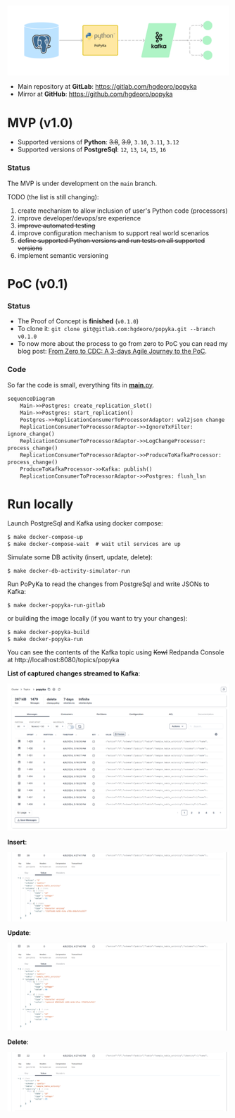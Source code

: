 ![popyka.png](docs%2Fpopyka.png)

* Main repository at **GitLab**: https://gitlab.com/hgdeoro/popyka
* Mirror at **GitHub**: https://github.com/hgdeoro/popyka

# MVP (v1.0)

* Supported versions of **Python**: ~~3.8~~, ~~3.9~~, `3.10`, `3.11`, `3.12`
* Supported versions of **PostgreSql**: `12`, `13`, `14`, `15`, `16`

### Status

The MVP is under development on the `main` branch.

TODO (the list is still changing):
  1. create mechanism to allow inclusion of user's Python code (processors)
  2. improve developer/devops/sre experience
  3. ~~improve automated testing~~
  4. improve configuration mechanism to support real world scenarios
  5. ~~define supported Python versions and run tests on all supported versions~~
  6. implement semantic versioning


# PoC (v0.1)

### Status

* The Proof of Concept is **finished** (`v0.1.0`)
* To clone it: `git clone git@gitlab.com:hgdeoro/popyka.git --branch v0.1.0`
* To now more about the process to go from zero to PoC you can read my blog post: [From Zero to CDC: A 3-days Agile Journey to the PoC](https://hdo.dev/posts/20240406-popyka/).

### Code

So far the code is small, everything fits in [__main__.py](./popyka/__main__.py).

```mermaid
sequenceDiagram
    Main->>Postgres: create_replication_slot()
    Main->>Postgres: start_replication()
    Postgres->>ReplicationConsumerToProcessorAdaptor: wal2json change
    ReplicationConsumerToProcessorAdaptor->>IgnoreTxFilter: ignore_change()
    ReplicationConsumerToProcessorAdaptor->>LogChangeProcessor: process_change()
    ReplicationConsumerToProcessorAdaptor->>ProduceToKafkaProcessor: process_change()
    ProduceToKafkaProcessor->>Kafka: publish()
    ReplicationConsumerToProcessorAdaptor->>Postgres: flush_lsn
```

# Run locally

Launch PostgreSql and Kafka using docker compose:

    $ make docker-compose-up
    $ make docker-compose-wait  # wait util services are up

Simulate some DB activity (insert, update, delete):

    $ make docker-db-activity-simulator-run

Run PoPyKa to read the changes from PostgreSql and write JSONs to Kafka:

    $ make docker-popyka-run-gitlab

or building the image locally (if you want to try your changes):

    $ make docker-popyka-build
    $ make docker-popyka-run


You can see the contents of the Kafka topic using ~~Kowl~~ Redpanda Console at http://localhost:8080/topics/popyka

**List of captured changes streamed to Kafka**:

![kafka-topic.png](docs%2Fkafka-topic.png)

**Insert**:

![cdc-insert.png](docs%2Fcdc-insert.png)

**Update**:

![cdc-update.png](docs%2Fcdc-update.png)

**Delete**:

![cdc-delete.png](docs%2Fcdc-delete.png)
